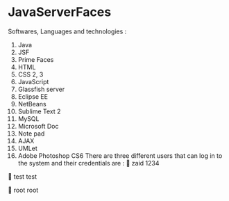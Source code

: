 # JavaServerFaces
Softwares, Languages and technologies :
1. Java
2. JSF
3. Prime Faces
4. HTML
5. CSS 2, 3
6. JavaScript
7. Glassfish server
8. Eclipse EE
9. NetBeans
10. Sublime Text 2
11. MySQL
12. Microsoft Doc
13. Note pad
14. AJAX
15. UMLet
16. Adobe Photoshop CS6
There are three different users that can log in to the system and their credentials are :
 zaid 1234 

 test test 

 root root


